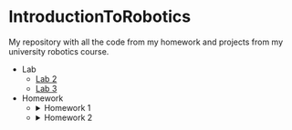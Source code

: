 # IntroductionToRobotics
My repository with all the code from my homework and projects from my university robotics course. 

- Lab
  - [Lab 2](/Lab%202)
  - [Lab 3](/Lab%203)
- Homework 
  - <details>
    <summary>Homework 1</summary>
    <ol>
      <li> Code: <a href="/Homework/Homework_1.ino">Homework_1.ino</a></li>
      <li> Technical Task: Use a separate potentiometer in controlling each of the color of the RGB led (Red, Green and Blue). The control must be done with digital electronics (aka you must read the value of the potentiometer with Arduino, and write a mapped value to each of the pins connected to the led.</li>
      <li> Coding task: Coding style is of utmost importance. You must have a perfectly clean code in order to receive the maximum grade. Keep in mind that magic numbers are not accepted, although you might see them in the lab (as a trade-off for speed). Remember to be consistent in your style, check the style guide and the provided style document and use correct spacing.</li>
      <li> Video: https://youtu.be/HP5m1wVidqQ </li>
    </ol>
    
    ![signal-2021-10-26-223956_001](https://user-images.githubusercontent.com/61534490/138949839-e7d2ab05-39b8-4c67-be94-33af6387f5c7.jpeg) 
    ![signal-2021-10-26-224011_001](https://user-images.githubusercontent.com/61534490/138949855-a489288b-ceac-45ae-8cb0-a0de0ee7be67.jpeg)
    </details>

  - <details>
    <summary>Homework 2</summary>
    <ol>
      <li> Code: <a href="/Homework/Homework_2.ino">Homework_2.ino</a></li>
      <li> Technical Task: </li>
      <li> Coding task: </li>
      <li> Video: </li>
    </ol>
    </details>

